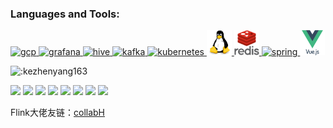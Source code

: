<h3 align="left">Languages and Tools:</h3>
<p align="left"> <a href="https://www.docker.com/" target="_blank" rel="noreferrer"> <img src="https://www.vectorlogo.zone/logos/google_cloud/google_cloud-icon.svg" alt="gcp" width="40" height="40"/> </a> <a href="https://grafana.com" target="_blank" rel="noreferrer"> <img src="https://www.vectorlogo.zone/logos/grafana/grafana-icon.svg" alt="grafana" width="40" height="40"/> </a> <a href="https://hive.apache.org/" target="_blank" rel="noreferrer"> <img src="https://www.vectorlogo.zone/logos/apache_hive/apache_hive-icon.svg" alt="hive" width="40" height="40"/> </a> <a href="https://www.java.com" target="_blank" rel="noreferrer"> <img src="https://www.vectorlogo.zone/logos/apache_kafka/apache_kafka-icon.svg" alt="kafka" width="40" height="40"/> </a> <a href="https://kubernetes.io" target="_blank" rel="noreferrer"> <img src="https://www.vectorlogo.zone/logos/kubernetes/kubernetes-icon.svg" alt="kubernetes" width="40" height="40"/> </a> <a href="https://www.linux.org/" target="_blank" rel="noreferrer"> <img src="https://raw.githubusercontent.com/devicons/devicon/master/icons/linux/linux-original.svg" alt="linux" width="40" height="40"/> </a> <a href="https://www.mysql.com/" target="_blank" rel="noreferrer"><img src="https://raw.githubusercontent.com/devicons/devicon/master/icons/redis/redis-original-wordmark.svg" alt="redis" width="40" height="40"/> </a> <a href="https://www.scala-lang.org" target="_blank" rel="noreferrer"> <img src="https://www.vectorlogo.zone/logos/springio/springio-icon.svg" alt="spring" width="40" height="40"/> </a> <a href="https://vuejs.org/" target="_blank" rel="noreferrer"> <img src="https://raw.githubusercontent.com/devicons/devicon/master/icons/vuejs/vuejs-original-wordmark.svg" alt="vuejs" width="40" height="40"/> </a> </p>

![:kezhenyang163](https://count.getloli.com/get/@:kezhenyang163?theme=gelbooru-h)

![](https://img.shields.io/badge/logo-gitlab-blue?logo=gitlab&logoColor=white)
![](https://img.shields.io/badge/%E5%86%99%E4%BD%9C%E5%B7%A5%E5%85%B7-Typora-yellow)
![](https://img.shields.io/badge/Bigdata-8A2BE2)
![](https://img.shields.io/badge/Hadoop-6EE045)
![](https://img.shields.io/badge/Spark-45B4E0)
![](https://img.shields.io/badge/Flink-E04557)
![](https://img.shields.io/badge/Hudi-C045E0)
![](https://img.shields.io/badge/java-E06E45)


[//]:  ![kezhenyang163](https://github-readme-stats.vercel.app/api?username=kezhenyang163&count_private=true&show_icons=true&theme=tokyonight&show_owner=true)

Flink大佬友链：[collabH](https://github.com/collabH)
